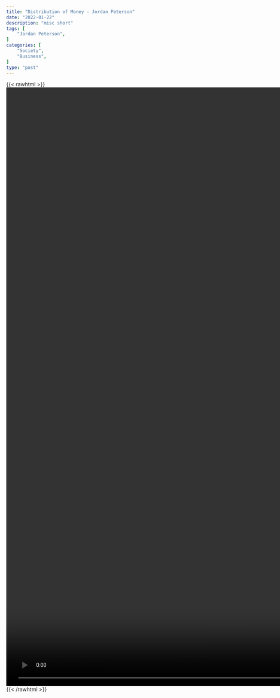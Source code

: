 ```yaml
---
title: "Distribution of Money - Jordan Peterson"
date: "2022-01-22"
description: "misc short"
tags: [
    "Jordan Peterson",
]
categories: [
    "Society",
    "Business",
]
type: "post"
---
```

{{< rawhtml >}}
    <video style="height:40vh;width:auto" overflow="hidden" controls>
        <source src="https://clips.dev00ps.com/Jordan%20Peterson/money.mp4" type="video/mp4"> 
    </video>
{{< /rawhtml >}}